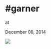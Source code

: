 # #garner











at

December 08, 2014















![](Screenshot%2Bfrom%2B2014-12-04%2B09%3A42%3A47.png)
